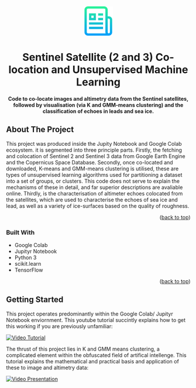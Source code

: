 
<!-- PROJECT LOGO -->
<br />
<div align="center">
  <a href="https://github.com/othneildrew/Best-README-Template">
    <img src="images/logo.png" alt="Logo" width="80" height="80">
  </a>

  <h1 align="center">Sentinel Satellite (2 and 3) Co-location and Unsupervised Machine Learning</h1>
  <h4 align="center">
    Code to co-locate images and altimetry data from the Sentinel satellites,
    followed by visualisation (via K and GMM-means clustering) and the
    classification of echoes in leads and sea ice.
  </h4>
</div>

<!-- ABOUT THE PROJECT -->
## About The Project
This project was produced inside the Jupity Notebook and Google Colab ecosystem. it is segmented into three principle parts.
Firstly, the fetching and colocation of Sentinel 2 and Sentinel 3 data from Google Earth Engine and the Copernicus Space 
Database. Secondly, once co-located and downloaded, K-means and GMM-means clustering is utilised, these are types of unsupervised learning 
algorithms used for partitioning a dataset into a set of groups, or clusters. This code does not serve to explain the mechanisms
of these in detail, and far superior descriptions are avaliable online. Thirdly, is the characterisation of altimeter echoes colocated from 
the satellites, which are used to characterise the echoes of sea ice and lead, as well as a variety of ice-surfaces based on the quality of 
roughness. 

<p align="right">(<a href="#readme-top">back to top</a>)</p>

### Built With

- Google Colab
- Jupityr Notebook
- Python 3
- scikit.learn
- TensorFlow
  
<p align="right">(<a href="#readme-top">back to top</a>)</p>

<!-- GETTING STARTED -->
## Getting Started

This project operates predominantly within the Google Colab/ Jupityr Notebook enviornment. This youtube tutorial succintly explains how to get this working if you are previously unfamiliar:

[![Video Tutorial](https://img.youtube.com/vi/agj3AxNPDWU/0.jpg)](https://www.youtube.com/watch?v=agj3AxNPDWU)

The thrust of this project lies in K and GMM means clustering, a complicated element within the obfuscated field of artifical intellenge. This tutorial explains the mathematical and practical basis and application of these to image and altimetry data:

[![Video Presentation](https://img.youtube.com/vi/4FG0TWJRRPI/0.jpg)](https://www.youtube.com/watch?v=4FG0TWJRRPI)
